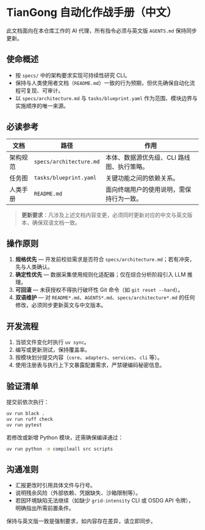 # TianGong 自动化作战手册（中文）

此文档面向在本仓库工作的 AI 代理，所有指令必须与英文版 `AGENTS.md` 保持同步更新。

## 使命概述

- 按 `specs/` 中的架构要求实现可持续性研究 CLI。
- 保持与人类使用者文档（`README.md`）一致的行为预期，但优先确保自动化流程可复现、可审计。
- 以 `specs/architecture.md` 与 `tasks/blueprint.yaml` 作为范围、模块边界与实施顺序的唯一来源。

## 必读参考

| 文档 | 路径 | 作用 |
|------|------|------|
| 架构规范 | `specs/architecture.md` | 本体、数据源优先级、CLI 路线图、执行策略。 |
| 任务图 | `tasks/blueprint.yaml` | 关键功能之间的依赖关系。 |
| 人类手册 | `README.md` | 面向终端用户的使用说明，需保持行为一致。 |

> **更新要求**：凡涉及上述文档内容变更，必须同时更新对应的中文与英文版本，确保双语文档一致。

## 操作原则

1. **规格优先** — 开发前校验需求是否符合 `specs/architecture.md`；若有冲突，先与人类确认。
2. **确定性优先** — 数据采集使用规则化适配器；仅在综合分析阶段引入 LLM 推理。
3. **可回滚** — 未获授权不得执行破坏性 Git 命令（如 `git reset --hard`）。
4. **双语维护** — 对 `README*.md`、`AGENTS*.md`、`specs/architecture*.md` 的任何修改，必须同步更新英文与中文版本。

## 开发流程

1. 当锁文件变化时执行 `uv sync`。
2. 编写或更新测试，保持覆盖率。
3. 按模块划分提交内容（`core`、`adapters`、`services`、`cli` 等）。
4. 使用注册表与执行上下文暴露配置需求，严禁硬编码秘密信息。

## 验证清单

提交前依次执行：

```bash
uv run black .
uv run ruff check
uv run pytest
```

若修改或新增 Python 模块，还需确保编译通过：

```bash
uv run python -m compileall src scripts
```

## 沟通准则

- 汇报更改时引用具体文件与行号。
- 说明残余风险（外部依赖、凭据缺失、沙箱限制等）。
- 若因环境缺陷无法继续（如缺少 `grid-intensity` CLI 或 OSDG API 令牌），明确指出所需前置条件。

保持与英文版一致是强制要求，如内容存在差异，请立即同步。
